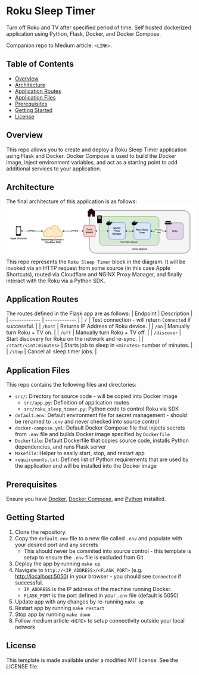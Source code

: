 # Roku Sleep Timer
Turn off Roku and TV after specified period of time. Self hosted dockerized application using Python, Flask, Docker, and Docker Compose.

Companion repo to Medium article: `<LINK>`.

## Table of Contents
- [Overview](#overview)
- [Architecture](#architecture)
- [Application Routes](#application-routes)
- [Application Files](#application-files)
- [Prerequisites](#prerequisites)
- [Getting Started](#getting-started)
- [License](#license)

## Overview
This repo allows you to create and deploy a Roku Sleep Timer  application using Flask and Docker. Docker Compose is used to build the Docker image, inject environment variables, and act as a starting point to add additional services to your application.

## Architecture
The final architecture of this application is as follows:
![Roku Sleep Timer Architecture](doc/img/roku_sleep_timer_architecture.png)
This repo represents the `Roku Sleep Timer` block in the diagram. It will be invoked via an HTTP request from some source (in this case Apple Shortcuts), routed via Cloudflare and NGINX Proxy Manager, and finally interact with the Roku via a Python SDK.

## Application Routes
The routes defined in the Flask app are as follows:
| Endpoint  | Description |
| ------------- | ------------- |
| `/`  | Test connection - will return `Connected` if successful. |
| `/host`  | Returns IP Address of Roku device. |
| `/on`  | Manually turn Roku + TV on. |
| `/off`  | Manually turn Roku + TV off. |
| `/discover`  | Start discovery for Roku on the network and re-sync. |
| `/start/<int:minutes>`  | Starts job to sleep in `<minutes>` number of minutes.  |
| `/stop`  | Cancel all sleep timer jobs. |

## Application Files
This repo contains the following files and directories:
- `src/`: Directory for source code - will be copied into Docker image
    - `src/app.py`: Definition of application routes
    - `src/roku_sleep_timer.py`: Python code to control Roku via SDK
- `default.env`: Default environment file for secret management - should be renamed to `.env` and never checked into source control
- `docker-compose.yml`: Default Docker Compose file that injects secrets from `.env` file and builds Docker image specified by `Dockerfile`
- `Dockerfile`: Default Dockerfile that copies source code, installs Python dependencies, and runs Flask server
- `Makefile`: Helper to easily start, stop, and restart app
- `requirements.txt`: Defines list of Python requirements that are used by the application and will be installed into the Docker image

## Prerequisites
Ensure you have [Docker](https://docs.docker.com/get-docker/), [Docker Compose](https://docs.docker.com/compose/install/), and [Python](https://www.python.org/downloads/) installed.

## Getting Started
1. Clone the repository.
1. Copy the `default.env` file to a new file called `.env` and populate with your desired port and any secrets
    - This should never be commited into source control - this template is setup to ensure the `.env` file is excluded from Git
1. Deploy the app by running `make up`.
1. Navigate to `http://<IP_ADDRESS>/<FLASK_PORT>` (e.g. [http://localhost:5050](http://localhost:5050)) in your browser - you should see `Connected` if successful. 
    - `IP_ADDRESS` is the IP address of the machine running Docker.
    - `FLASK_PORT` is the port defined in your `.env` file (default is 5050)
1. Update app with any changes by re-running `make up`
1. Restart app by running `make restart`
1. Stop app by running `make down`
1. Follow medium article `<HERE>` to setup connectivity outside your local network

## License
This template is made available under a modified MIT license. See the LICENSE file.